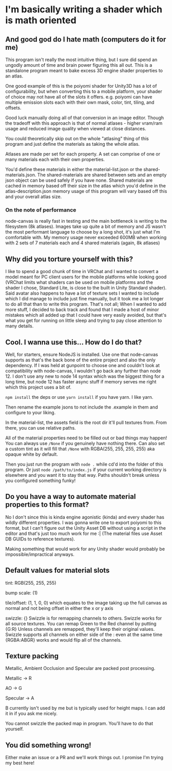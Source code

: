# I'm basically writing a shader which is math oriented

## And good god do I hate math (computers do it for me)

This program isn't really the most intuitive thing, but I sure did spend an ungodly amount of time and brain power figuring this all out.
This is a standalone program meant to bake excess 3D engine shader properties to an atlas.

One good example of this is the poiyomi shader for Unity3D has a lot of configurability, but when converting this to a mobile platform, your shader of choice may not have all of the slots it offers. e.g. poiyomi can have multiple emission slots each with their own mask, color, tint, tiling, and offsets.

Good luck manually doing all of that conversion in an image editor. Though the tradeoff with this approach is that of normal atlases - higher vram/ram usage and reduced image quality when viewed at close distances.

You could theoretically skip out on the whole "atlasing" thing of this program and just define the materials as taking the whole atlas.

Atlases are made per set for each property. A set can comprise of one or many materials each with their own properties.

You'd define these materials in either the material-list.json or the shared-materials.json. The shared-materials are shared between sets and an empty json object can be used safely if you have none. Shared materials are cached in memory based off their size in the atlas which you'd define in the atlas-description.json memory usage of this program will vary based off this and your overall atlas size.

### On the note of performance
node-canvas is really fast in testing and the main bottleneck is writing to the filesystem (8k atlases). Images take up quite a bit of memory and JS wasn't the most performant language to choose by a long shot, it's just what I'm comfortable with. My memory usage never exceeded 600MB when working with 2 sets of 7 materials each and 4 shared materials (again, 8k atlases)

## Why did you torture yourself with this?
I like to spend a good chunk of time in VRChat and I wanted to convert a model meant for PC client users for the mobile platforms while looking good (VRChat limits what shaders can be used on mobile platforms and the shader I chose, Standard Lite, is close to the built in Unity Standard shader). Said avatar also happens to have a lot of texture sets I wanted to include which I did manage to include just fine manually, but it took me a lot longer to do all that than to write this program. That's not all; When I wanted to add more stuff, I decided to back track and found that I made a host of minor mistakes which all added up that I could have very easily avoided, but that's what you get for running on little sleep and trying to pay close attention to many details.

## Cool. I wanna use this... How do I do that?
Well, for starters, ensure NodeJS is installed. Use one that node-canvas supports as that's the back bone of the entire project and also the only dependency. If I was held at gunpoint to choose one and couldn't look at compatibility with node-canvas, I wouldn't go back any further than node 12. I don't use any new to node 14 syntax which was the biggest thing for a long time, but node 12 has faster async stuff if memory serves me right which this project uses a bit of.

`npm install` the deps or use `yarn install` if you have yarn. I like yarn.

Then rename the example jsons to not include the .example in them and configure to your liking.

In the material-list, the assets field is the root dir it'll pull textures from. From there, you can use relative paths.

All of the material properties need to be filled out or bad things may happen!
You can always use `/None` if you genuinely have nothing there. Can also set a custom tint as it will fill that `/None` with RGBA(255, 255, 255, 255) aka opaque white by default.

Then you just run the program with `node .` while cd'd into the folder of this program. Or just `node /path/to/index.js` if your current working directory is elsewhere and you want it to stay that way. Paths shouldn't break unless you configured something funky!

## Do you have a way to automate material properties to this format?
No I don't since this is kinda engine agonistic (kinda) and every shader has wildly different properties. I was gonna write one to export poiyomi to this format, but I can't figure out the Unity Asset DB without using a script in the editor and that's just too much work for me :| (The material files use Asset DB GUIDs to reference textures).

Making something that would work for any Unity shader would probably be impossible/impractical anyways.

## Default values for material slots
tint: RGB(255, 255, 255)

bump scale: (1)

tile/offset: (1, 1, 0, 0) which equates to the image taking up the full canvas as normal and not being offset in either the x or y axis

swizzle: {} Swizzle is for remapping channels to others. Swizzle works for all source textures. You can remap Green to the Red channel by putting {G:R} Unless channels are remapped, they'll keep their original values. Swizzle supports all channels on either side of the : even at the same time {RGBA:ABGR} works and would flip all of the channels.

## Texture packing
Metallic, Ambient Occlusion and Specular are packed post processing.

Metallic -> R

AO -> G

Specular -> A

B currently isn't used by me but is typically used for height maps. I can add it in if you ask me nicely.

You cannot swizzle the packed map in program. You'll have to do that yourself.

## You did something wrong!
Either make an issue or a PR and we'll work things out. I promise I'm trying my best here!
